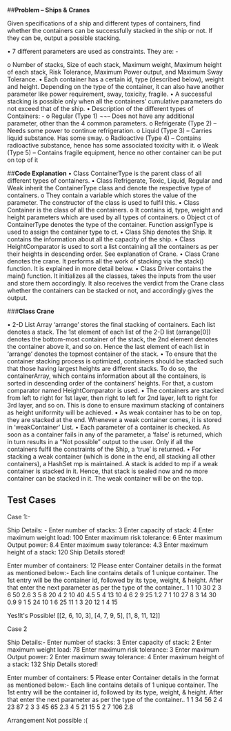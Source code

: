 ##**Problem – Ships & Cranes**

Given specifications of a ship and different types of containers, find whether the containers can be successfully stacked in the ship or not. If they can be, output a possible stacking.

•	7 different parameters are used as constraints. They are: -

o	Number of stacks, Size of each stack, Maximum weight, Maximum height of each stack, Risk Tolerance, Maximum Power output, and Maximum Sway Tolerance.
•	Each container has a certain id, type (described below), weight and height. Depending on the type of the container, it can also have another parameter like power requirement, sway, toxicity, fragile.
•	A successful stacking is possible only when all the containers’ cumulative parameters do not exceed that of the ship.
•	Description of the different types of Containers: -
o	Regular (Type 1) ¬¬– Does not have any additional parameter, other than the 4 common parameters.
o	Refrigerate (Type 2) – Needs some power to continue refrigeration.
o	Liquid (Type 3) – Carries liquid substance. Has some sway.
o	Radioactive (Type 4) – Contains radioactive substance, hence has some associated toxicity with it.
o	Weak (Type 5) – Contains fragile equipment, hence no other container can be put on top of it

##**Code Explanation**
•	Class ContainerType is the parent class of all different types of containers.
•	Class Refrigerate, Toxic, Liquid, Regular and Weak inherit the ContainerType class and denote the respective type of containers.
o	They contain a variable which stores the value of the parameter. The constructor of the class is used to fulfil this.
•	Class Container is the class of all the containers.
o	It contains id, type, weight and height parameters which are used by all types of containers.
o	Object ct of ContainerType denotes the type of the container. Function assignType is used to assign the container type to ct.
•	Class Ship denotes the Ship. It contains the information about all the capacity of the ship. 
•	Class HeightComparator is used to sort a list containing all the containers as per their heights in descending order. See explanation of Crane. 
•	Class Crane denotes the crane. It performs all the work of stacking via the stack() function. It is explained in more detail below.
•	Class Driver contains the main() function. It initializes all the classes, takes the inputs from the user and store them accordingly. It also receives the verdict from the Crane class whether the containers can be stacked or not, and accordingly gives the output.	

###**Class Crane**

•	2-D List Array ‘arrange’ stores the final stacking of containers. Each list denotes a stack. The 1st element of each list of the 2-D list (arrange[0]) denotes the bottom-most container of the stack, the 2nd element denotes the container above it, and so on. Hence the last element of each list in ‘arrange’ denotes the topmost container of the stack.
•	To ensure that the container stacking process is optimized, containers should be stacked such that those having largest heights are different stacks. To do so, the containerArray, which contains information about all the containers, is sorted in descending order of the containers’ heights. For that, a custom comparator named HeightComparator is used.
•	The containers are stacked from left to right for 1st layer, then right to left for 2nd layer, left to right for 3rd layer, and so on. This is done to ensure maximum stacking of containers as height uniformity will be achieved.
•	As weak container has to be on top, they are stacked at the end. Whenever a weak container comes, it is stored in ‘weakContainer’ List.
•	 Each parameter of a container is checked. As soon as a container fails in any of the parameter, a ‘false’ is returned, which in turn results in a “Not possible” output to the user. Only if all the containers fulfil the constraints of the Ship, a ‘true’ is returned.
•	For stacking a weak container (which is done in the end, all stacking all other containers), a HashSet mp is maintained. A stack is added to mp if a weak container is stacked in it. Hence, that stack is sealed now and no more container can be stacked in it. The weak container will be on the top.

## **Test Cases**

Case 1:-

Ship Details: -
Enter number of stacks: 
3
Enter capacity of stack: 
4
Enter maximum weight load: 
100
Enter maximum risk tolerance: 
6
Enter maximum Output power: 
8.4
Enter maximum sway tolerance: 
4.3
Enter maximum height of a stack: 
120
Ship Details stored!

Enter mumber of containers: 
12
Please enter Container details in the format as mentioned below:- 
Each line contains details of 1 unique container.
The 1st entry will be the container id, followed by its type, weight, & height. After that enter the next parameter as per the type of the container..
1 1 10 30
2 3 6 50 2.6
3 5 8 20
4 2 10 40 4.5
5 4 13 10 4
6 2 9 25 1.2
7 1 10 27
8 3 14 30 0.9
9 1 5 24 
10 1 6 25
11 1 3 20
12 1 4 15

Yes!It's Possible!
[[2, 6, 10, 3], [4, 7, 9, 5], [1, 8, 11, 12]]

Case 2

Ship Details:-
Enter number of stacks: 
3
Enter capacity of stack: 
2
Enter maximum weight load: 
78
Enter maximum risk tolerance: 
3
Enter maximum Output power: 
2
Enter maximum sway tolerance: 
4
Enter maximum height of a stack: 
132
Ship Details stored!

Enter mumber of containers: 
5
Please enter Container details in the format as mentioned below:- 
Each line contains details of 1 unique container.
The 1st entry will be the container id, followed by its type, weight, & height. After that enter the next parameter as per the type of the container..
1 1 34 56
2 4 23 87 2
3 3 45 65 2.3
4 5 21 15
5 2 7 106 2.8

Arrangement Not possible :(

